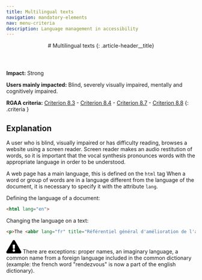 ```yaml
---
title: Multilingual texts
navigation: mandatory-elements
nav: menu-criteria
description: Language management in accessibility
---
```


<header>
# Multilingual texts
{: .article-header__title}
</header>

**Impact:** Strong

**Users mainly impacted:** Blind, severely visually impaired, mentally and cognitively impaired.

**RGAA criteria:** [Criterion 8.3](https://www.numerique.gouv.fr/publications/rgaa-accessibilite/methode-rgaa/criteres/#crit-8-3) - [Criterion 8.4](https://www.numerique.gouv.fr/publications/rgaa-accessibilite/methode-rgaa/criteres/#crit-8-4) - [Criterion 8.7](https://www.numerique.gouv.fr/publications/rgaa-accessibilite/methode-rgaa/criteres/#crit-8-7) - [Criterion 8.8](https://www.numerique.gouv.fr/publications/rgaa-accessibilite/methode-rgaa/criteres/#crit-8-8)
{: .criteria }

## Explanation

A user who is blind, visually impaired or has difficulty reading, browses a website using a screen reader. Screen reader makes an audio restitution of words, so it is important that the vocal synthesis pronounces words with the appropriate language in order to be understood.

A web page has a main language, this is defined on the `html` tag
When a word or group of words are in a language different from the language of the document, it is necessary to specify it with the attribute `lang`.

Defining the language of a document:
```html
<html lang="en">
```

Changing the language on a text:
```html
<p>The <abbr lang="fr" title="Référentiel général d'amélioration de l'accessibilité">RGAA</abbr> is the French government's General Guideline for Accessibility Improvement.</p>
```

<div class="important">
<svg role="img" aria-label="Important" xmlns="http://www.w3.org/2000/svg" viewBox="0 0 576 512" width="40" height="36"><title>Important</title><path d="M569.517 440.013C587.975 472.007 564.806 512 527.94 512H48.054c-36.937 0-59.999-40.055-41.577-71.987L246.423 23.985c18.467-32.009 64.72-31.951 83.154 0l239.94 416.028zM288 354c-25.405 0-46 20.595-46 46s20.595 46 46 46 46-20.595 46-46-20.595-46-46-46zm-43.673-165.346l7.418 136c.347 6.364 5.609 11.346 11.982 11.346h48.546c6.373 0 11.635-4.982 11.982-11.346l7.418-136c.375-6.874-5.098-12.654-11.982-12.654h-63.383c-6.884 0-12.356 5.78-11.981 12.654z"/></svg>
There are exceptions: proper names, an imaginary language, a common name from a foreign language included in the common dictionary (example: the french word "rendezvous" is now a part of the english dictionary).
</div>
